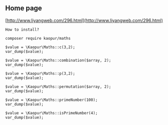 ## Home page ##
[http://www.liyangweb.com/296.html](http://www.liyangweb.com/296.html)

```
How to install?

composer require kaopur/maths
```

```
$value = \Kaopur\Maths::c(3,2);
var_dump($value);

$value = \Kaopur\Maths::combination($array, 2);
var_dump($value);

$value = \Kaopur\Maths::p(3,2);
var_dump($value);

$value = \Kaopur\Maths::permutation($array, 2);
var_dump($value);

$value = \Kaopur\Maths::primeNumber(100);
var_dump($value);

$value = \Kaopur\Maths::isPrimeNumber(4);
var_dump($value);
```
